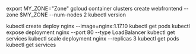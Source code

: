export MY_ZONE="Zone"
gcloud container clusters create webfrontend --zone $MY_ZONE --num-nodes 2
kubectl version



kubectl create deploy nginx --image=nginx:1.17.10
kubectl get pods
kubectl expose deployment nginx --port 80 --type LoadBalancer
kubectl get services
kubectl scale deployment nginx --replicas 3
kubectl get pods
kubectl get services
